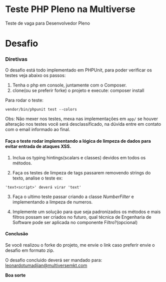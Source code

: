 # Teste PHP Pleno na Multiverse
Teste de vaga para Desenvolvedor Pleno

# Desafio

### Diretivas
O desafio está todo implementado em PHPUnit, para poder verificar os testes veja abaixo os passos:

1. Tenha o php em console, juntamente com o Composer.
2. clone(ou se preferir forke) o projeto e execute: composer install

Para rodar o teste:
```
vendor/bin/phpunit test --colors
```

Obs: Não mexer nos testes, mexa nas implementações em `app/` se houver alteração nos testes você será desclassificado, na dúvida entre em contato com o email informado ao final.


#### Faça o teste rodar implementando a lógica de limpeza de dados para evitar entrada de ataques XSS.

1. Inclua os typing hintings(scalars e classes) devidos em todos os métodos.

2. Faça os testes de limpeza de tags passarem removendo strings do texto, analise o teste ex: 

```
'text<script>' deverá virar 'text'
```

3. Faça o ultimo teste passar criando a classe *NumberFilter* e implementando a limpeza de numeros.

4. Implemente um solução para que seja padronizados os métodos e mais filtros possam ser criados no futuro, qual técnica de Engenharia de Software pode ser aplicada no componente Filtro?(opcional)

#### Conclusão
Se você realizou o forke do projeto, me envie o link caso preferir envie o desafio em formato zip.

O desafio concluido deverá ser mandado para: leonardotumadjian@multiversemkt.com

**Boa sorte**
